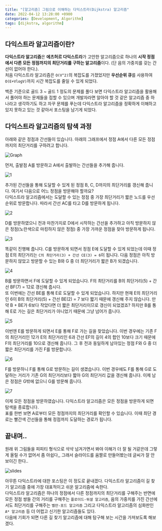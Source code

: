 ```yaml
---
title: "[알고리즘] 그림으로 이해하는 다익스트라(Dijkstra) 알고리즘"
date: 2022-04-12 13:28:00 +0900
categories: [Development, Algorithm]
tags: [dijkstra, algorithm]
---
```


## 다익스트라 알고리즘이란?

**다익스트라 알고리즘**은 **에츠허르 다익스트라**가 고안한 알고리즘으로 하나의 **시작 정점에서 다른 모든 정점까지의 최단거리를 구하는 알고리즘**이다. (단 음의 가중치를 갖는 간선이 없어야 한다.).  
처음 다익스트라 알고리즘은 `O(V^2)`의 복잡도를 가졌었지만 **우선순위 큐**를 사용하여 `O(E+VlogV)`까지 시간 복잡도를 줄일 수 있게 되었다.  

백준 기준으로 골드 3 ~ 골드 1 정도의 문제를 풀다 보면 다익스트라 알고리즘을 활용해서 풀어야 하는 문제들을 접할 수 있으며 개발자라면 알아야 할 것 같은 알고리즘 중 하나라고 생각하기도 하고 자꾸 문제를 푸는데 다익스트라 알고리즘을 정확하게 이해하고 있지 못하고 있는 것 같아서 포스팅을 남기게 되었다.

## 다익스트라 알고리즘의 탐색 과정

아래와 같은 정점과 간선들이 있습니다. 아래의 그래프에서 정점 A에서 다른 모든 정점까지의 최단거리를 구하려고 합니다.

![Graph](https://github.com/j1mmyson/j1mmyson.github.io/blob/main/assets/img/posts/algorithm/2022-04-12/dijkstra.001.jpeg?raw=true)

먼저, 출발점 A를 방문하고 A에서 출발하는 간선들을 추가해 줍니다.

![1](https://github.com/j1mmyson/j1mmyson.github.io/blob/main/assets/img/posts/algorithm/2022-04-12/dijkstra.002.jpeg?raw=true)

추가된 간선들을 통해 도달할 수 있게 된 정점 B, C, D까지의 최단거리를 갱신해 줍니다. 여기서 다음으로 어느 정점을 방문해야 할까요?  
다익스트라 알고리즘에서는 도달할 수 있는 정점 중 가장 최단거리가 짧은 노드를 우선순위로 방문합니다. 따라서 간선 AC를 타고 D를 방문하게 됩니다.

![2](https://github.com/j1mmyson/j1mmyson.github.io/blob/main/assets/img/posts/algorithm/2022-04-12/dijkstra.003.jpeg?raw=true)

D를 방문하였으니 전과 마찬가지로 D에서 시작하는 간선을 추가하고 아직 방문하지 않은 정점(노란색으로 마킹하지 않은 정점) 중 가장 가까운 정점을 찾아 방문하게 됩니다.

![3](https://github.com/j1mmyson/j1mmyson.github.io/blob/main/assets/img/posts/algorithm/2022-04-12/dijkstra.004.jpeg?raw=true)

똑같이 진행해 줍니다. C를 방문하게 되면서 정점 E에 도달할 수 있게 되었는데 이때 정점 E의 최단거리는 `C의 최단거리(3) + 간선 CE(3) = 6`이 됩니다. 다음 정점은 아직 방문하지 않았고 방문할 수 있는 B와 G 중 더 최단거리가 짧은 B가 되겠습니다.

![4](https://github.com/j1mmyson/j1mmyson.github.io/blob/main/assets/img/posts/algorithm/2022-04-12/dijkstra.005.jpeg?raw=true)

B를 방문하면서 F에 도달할 수 있게 되었습니다. F의 최단거리를 B의 최단거리(5) + 간선 BF(7) = 12로 갱신해 줍시다.  
또 이번에는 간선 BE를 통해 E로 도달할 수 있게 되었습니다. 하지만 현재 E의 최단거리인 6이 B의 최단거리(5) + 간선 BE(2) = 7 보다 짧기 때문에 갱신해 주지 않습니다. 만약 B + BE가 6보다 작았다면 더 짧은 최단거리이므로 갱신이 되었겠죠? 하지만 B를 통해 E로 가는 길은 최단거리가 아니었기 때문에 그냥 넘어가 줍니다.

![5](https://github.com/j1mmyson/j1mmyson.github.io/blob/main/assets/img/posts/algorithm/2022-04-12/dijkstra.006.jpeg?raw=true)

이번엔 E를 방문하게 되면서 E를 통해 F로 가는 길을 찾았습니다. 이번 경우에는 기존 F의 최단거리인 12가 E의 최단거리인 6과 간선 EF의 길이 4의 합인 10보다 크기 때문에 F의 최단거리를 10으로 갱신해 줍니다. 그 후 전과 동일하게 남아있는 정점 F와 G 중 더 짧은 최단거리를 가진 F를 방문합니다.

![6](https://github.com/j1mmyson/j1mmyson.github.io/blob/main/assets/img/posts/algorithm/2022-04-12/dijkstra.007.jpeg?raw=true)

F를 방문하니 F를 통해 G로 방문하는 길이 생겼습니다. 이번 경우에도 F를 통해 G로 도달하는 거리가 기존 G의 최단거리보다 짧아 G의 최단거리 값을 갱신해 줍니다. 이제 남은 정점은 G밖에 없으니 G를 방문해 줍니다.

![7](https://github.com/j1mmyson/j1mmyson.github.io/blob/main/assets/img/posts/algorithm/2022-04-12/dijkstra.008.jpeg?raw=true)

이제 모든 정점을 방문하였습니다. 다익스트라 알고리즘은 모든 정점을 방문하게 되면 탐색을 종료합니다.  
표를 한번 보면 A로부터 모든 정점까지의 최단거리를 확인할 수 있습니다. 이때 최단 경로는 빨간색 간선들을 통해 정점까지 도달하는 경로가 됩니다.

## 끝내며..

원래 위 그림들을 피피티 형식으로 샥샥 넘겨가면서 봐야 이해가 더 잘 될 거같은데 그렇게 올릴 수가 없어서 좀 아쉽다,, 그래서 슬라이드를 움짤로 만들어봤는데 글씨가 잘 안 보이긴 한다.. 

![slides](https://github.com/j1mmyson/j1mmyson.github.io/blob/main/assets/img/posts/algorithm/2022-04-12/dijk_gif.gif?raw=true)

아무튼 다익스트라에 대한 포스팅은 이 정도로 끝내겠다. 다익스트라 알고리즘이 길 찾기 알고리즘 중에 가장 대표적이고 쉬운 알고리즘에 속한다.  
다익스트라 알고리즘은 하나의 정점에서 다른 정점까지의 최단거리를 구해주는 반면에 모든 정점 쌍들 간의 거리를 구해주는 `플로이드-워셜 알고리즘`, 음의 가중치를 가진 간선에서도 최단거리를 구해주는 `벨만-포드 알고리즘` 그리고 다익스트라 알고리즘의 심화판인 `A* 알고리즘` 등 더 어렵고 신기한 알고리즘들도 있다.  
다음에 기회가 되면 다른 길 찾기 알고리즘에 대해 탐구해 보는 시간을 가져보도록 해보겠다. 
